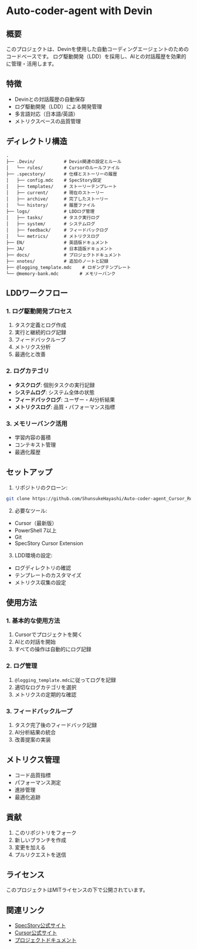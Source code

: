 # Auto-coder-agent with Devin

## 概要
このプロジェクトは、Devinを使用した自動コーディングエージェントのためのコードベースです。
ログ駆動開発（LDD）を採用し、AIとの対話履歴を効果的に管理・活用します。

## 特徴
- Devinとの対話履歴の自動保存
- ログ駆動開発（LDD）による開発管理
- 多言語対応（日本語/英語）
- メトリクスベースの品質管理

## ディレクトリ構造
```
.
├── .Devin/           # Devin関連の設定とルール
│   └── rules/        # Cursorのルールファイル
├── .specstory/       # 仕様とストーリーの履歴
│   ├── config.mdc    # SpecStory設定
│   ├── templates/    # ストーリーテンプレート
│   ├── current/      # 現在のストーリー
│   ├── archive/      # 完了したストーリー
│   └── history/      # 履歴ファイル
├── logs/             # LDDログ管理
│   ├── tasks/        # タスク実行ログ
│   ├── system/       # システムログ
│   ├── feedback/     # フィードバックログ
│   └── metrics/      # メトリクスログ
├── EN/               # 英語版ドキュメント
├── JA/               # 日本語版ドキュメント
├── docs/             # プロジェクトドキュメント
├── xnotes/           # 追加のノートと記録
├── @logging_template.mdc    # ロギングテンプレート
└── @memory-bank.mdc        # メモリーバンク
```

## LDDワークフロー

### 1. ログ駆動開発プロセス
1. タスク定義とログ作成
2. 実行と継続的ログ記録
3. フィードバックループ
4. メトリクス分析
5. 最適化と改善

### 2. ログカテゴリ
- **タスクログ**: 個別タスクの実行記録
- **システムログ**: システム全体の状態
- **フィードバックログ**: ユーザー・AI分析結果
- **メトリクスログ**: 品質・パフォーマンス指標

### 3. メモリーバンク活用
- 学習内容の蓄積
- コンテキスト管理
- 最適化履歴

## セットアップ
1. リポジトリのクローン:
```bash
git clone https://github.com/ShunsukeHayashi/Auto-coder-agent_Cursor_Roo_code.git
```

2. 必要なツール:
- Cursor（最新版）
- PowerShell 7以上
- Git
- SpecStory Cursor Extension

3. LDD環境の設定:
- ログディレクトリの確認
- テンプレートのカスタマイズ
- メトリクス収集の設定

## 使用方法

### 1. 基本的な使用方法
1. Cursorでプロジェクトを開く
2. AIとの対話を開始
3. すべての操作は自動的にログ記録

### 2. ログ管理
1. `@logging_template.mdc`に従ってログを記録
2. 適切なログカテゴリを選択
3. メトリクスの定期的な確認

### 3. フィードバックループ
1. タスク完了後のフィードバック記録
2. AI分析結果の統合
3. 改善提案の実装

## メトリクス管理
- コード品質指標
- パフォーマンス測定
- 進捗管理
- 最適化追跡

## 貢献
1. このリポジトリをフォーク
2. 新しいブランチを作成
3. 変更を加える
4. プルリクエストを送信

## ライセンス
このプロジェクトはMITライセンスの下で公開されています。

## 関連リンク
- [SpecStory公式サイト](https://specstory.com/)
- [Cursor公式サイト](https://cursor.sh/)
- [プロジェクトドキュメント](./docs/)
